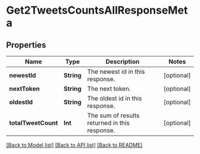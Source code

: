 # Get2TweetsCountsAllResponseMeta

## Properties
Name | Type | Description | Notes
------------ | ------------- | ------------- | -------------
**newestId** | **String** | The newest id in this response. | [optional] 
**nextToken** | **String** | The next token. | [optional] 
**oldestId** | **String** | The oldest id in this response. | [optional] 
**totalTweetCount** | **Int** | The sum of results returned in this response. | [optional] 

[[Back to Model list]](../README.md#documentation-for-models) [[Back to API list]](../README.md#documentation-for-api-endpoints) [[Back to README]](../README.md)


